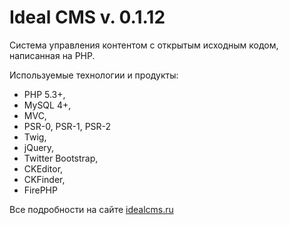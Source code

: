 Ideal CMS v. 0.1.12
=========

Система управления контентом с открытым исходным кодом, написанная на PHP.

Используемые технологии и продукты:

* PHP 5.3+,
* MySQL 4+, 
* MVC, 
* PSR-0, PSR-1, PSR-2
* Twig, 
* jQuery,
* Twitter Bootstrap,
* CKEditor,
* CKFinder, 
* FirePHP

Все подробности на сайте [idealcms.ru](http://idealcms.ru/)